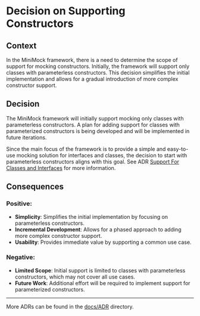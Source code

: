 ﻿# Decision on Supporting Constructors

## Context

In the MiniMock framework, there is a need to determine the scope of support for mocking constructors. Initially, the framework will support only classes with parameterless constructors. 
This decision simplifies the initial implementation and allows for a gradual introduction of more complex constructor support.

## Decision

The MiniMock framework will initially support mocking only classes with parameterless constructors. 
A plan for adding support for classes with parameterized constructors is being developed and will be implemented in future iterations.

Since the main focus of the framework is to provide a simple and easy-to-use mocking solution for interfaces and classes, 
the decision to start with parameterless constructors aligns with this goal. See ADR [Support For Classes and Interfaces](SupportForClassesAndInterfaces.md) for more information.

## Consequences

### Positive:

- **Simplicity**: Simplifies the initial implementation by focusing on parameterless constructors.
- **Incremental Development**: Allows for a phased approach to adding more complex constructor support.
- **Usability**: Provides immediate value by supporting a common use case.

### Negative:

- **Limited Scope**: Initial support is limited to classes with parameterless constructors, which may not cover all use cases.
- **Future Work**: Additional effort will be required to implement support for parameterized constructors.

---

More ADRs can be found in the [docs/ADR](../README.md) directory.
